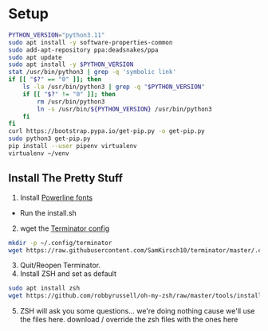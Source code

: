 # Setup
```bash
PYTHON_VERSION="python3.11"
sudo apt install -y software-properties-common
sudo add-apt-repository ppa:deadsnakes/ppa
sudo apt update
sudo apt install -y $PYTHON_VERSION
stat /usr/bin/python3 | grep -q 'symbolic link'
if [[ "$?" == "0" ]]; then
    ls -la /usr/bin/python3 | grep -q "$PYTHON_VERSION"
    if [[ "$?" != "0" ]]; then
        rm /usr/bin/python3
        ln -s /usr/bin/${PYTHON_VERSION} /usr/bin/python3
    fi
fi
curl https://bootstrap.pypa.io/get-pip.py -o get-pip.py
sudo python3 get-pip.py
pip install --user pipenv virtualenv
virtualenv ~/venv
```

## Install The Pretty Stuff
1) Install [Powerline fonts](https://github.com/powerline/fonts)
 - Run the install.sh
2) wget the [Terminator config](https://raw.githubusercontent.com/SamKirsch10/terminator/master/.config/terminator/config)
```bash
mkdir -p ~/.config/terminator
wget https://raw.githubusercontent.com/SamKirsch10/terminator/master/.config/terminator/config -o ~/.config/terminator/config
```
3) Quit/Reopen Terminator.
4) Install ZSH and set as default
```bash
sudo apt install zsh
wget https://github.com/robbyrussell/oh-my-zsh/raw/master/tools/install.sh -O - | zsh
```
5) ZSH will ask you some questions... we're doing nothing cause we'll use the files here. download / override the zsh files with the ones here
